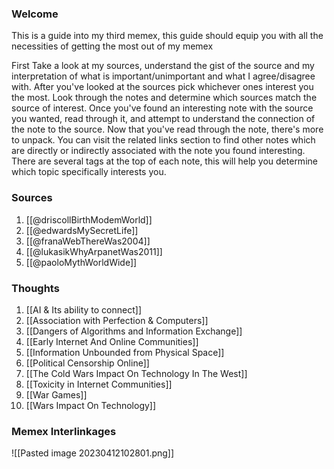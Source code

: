 ### Welcome

This is a guide into my third memex, this guide should equip you with all the necessities of getting the most out of my memex

First Take a look at my sources, understand the gist of the source and my interpretation of what is important/unimportant and what I agree/disagree with. After you've looked at the sources pick whichever ones interest you the most. Look through the notes and determine which sources match the source of interest. Once you've found an interesting note with the source you wanted, read through it, and attempt to understand the connection of the note to the source. Now that you've read through the note, there's more to unpack. You can visit the related links section to find other notes which are directly or indirectly associated with the note you found interesting. There are several tags at the top of each note, this will help you determine which topic specifically interests you.

### Sources 
1. [[@driscollBirthModemWorld]]
2. [[@edwardsMySecretLife]]
3. [[@franaWebThereWas2004]]
4. [[@lukasikWhyArpanetWas2011]]
5. [[@paoloMythWorldWide]]

### Thoughts
1. [[AI & Its ability to connect]]
2. [[Association with Perfection & Computers]]
3. [[Dangers of Algorithms and Information Exchange]]
4. [[Early Internet And Online Communities]]
5. [[Information Unbounded from Physical Space]]
6. [[Political Censorship Online]]
7. [[The Cold Wars Impact On Technology In The West]]
8. [[Toxicity in Internet Communities]]
9. [[War Games]]
10. [[Wars Impact On Technology]]

### Memex Interlinkages

![[Pasted image 20230412102801.png]]